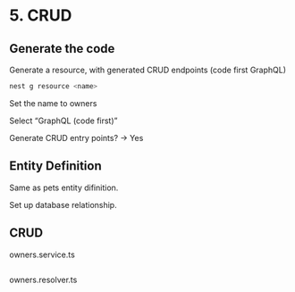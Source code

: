 # 5. CRUD
## Generate the code
Generate a resource, with generated CRUD endpoints (code first GraphQL)
```bash
nest g resource <name>
```
Set the name to owners

Select “GraphQL (code first)”

Generate CRUD entry points? → Yes

## Entity Definition
Same as pets entity difinition.

Set up database relationship.


## CRUD

owners.service.ts
```typescript

```

owners.resolver.ts
```typescript

```
```typescript

```
```typescript

```
```typescript

```
```typescript

```
```typescript

```
